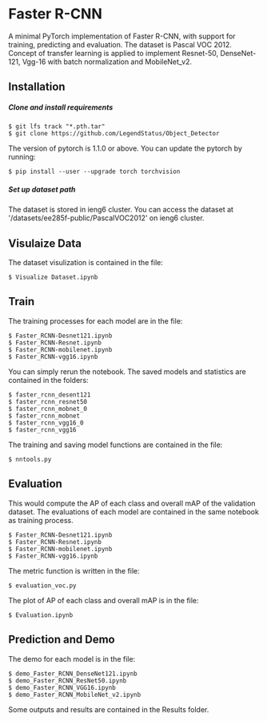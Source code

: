 # Faster R-CNN
A minimal PyTorch implementation of Faster R-CNN, with support for training, predicting and evaluation. The dataset is Pascal VOC 2012. Concept of transfer learning is applied to implement Resnet-50, DenseNet-121, Vgg-16 with batch normalization and MobileNet_v2.

## Installation
##### Clone and install requirements
    $ git lfs track "*.pth.tar"
    $ git clone https://github.com/LegendStatus/Object_Detector

The version of pytorch is 1.1.0 or above. You can update the pytorch by running:
```
$ pip install --user --upgrade torch torchvision
```

##### Set up dataset path

The dataset is stored in ieng6 cluster. You can access the dataset at '/datasets/ee285f-public/PascalVOC2012' on ieng6 cluster. 

## Visulaize Data

The dataset visulization is contained in the file:

```
$ Visualize Dataset.ipynb
```

## Train

The training processes for each model are in the file:
```
$ Faster_RCNN-Desnet121.ipynb
$ Faster_RCNN-Resnet.ipynb
$ Faster_RCNN-mobilenet.ipynb
$ Faster_RCNN-vgg16.ipynb
```
You can simply rerun the notebook. The saved models and statistics are contained in the folders:

```
$ faster_rcnn_desent121
$ faster_rcnn_resnet50
$ faster_rcnn_mobnet_0
$ faster_rcnn_mobnet
$ faster_rcnn_vgg16_0
$ faster_rcnn_vgg16
```

The training and saving model functions are contained in the file:

```
$ nntools.py
```

## Evaluation

This would compute the AP of each class and overall mAP of the validation dataset. The evaluations of each model are contained in the same notebook as training process. 

```
$ Faster_RCNN-Desnet121.ipynb
$ Faster_RCNN-Resnet.ipynb
$ Faster_RCNN-mobilenet.ipynb
$ Faster_RCNN-vgg16.ipynb
```

The metric function is written in the file:

```
$ evaluation_voc.py
```

The plot of AP of each class and overall mAP is in the file:

```
$ Evaluation.ipynb
```


## Prediction and Demo

The demo for each model is in the file:
```
$ demo_Faster_RCNN_DenseNet121.ipynb
$ demo_Faster_RCNN_ResNet50.ipynb
$ demo_Faster_RCNN_VGG16.ipynb
$ demo_Faster_RCNN_MobileNet_v2.ipynb
```
Some outputs and results are contained in the Results folder.




